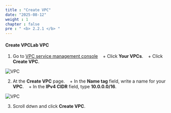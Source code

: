 ```yaml
---
title : "Create VPC"
date: "2025-08-12"
weight : 1
chapter : false
pre : " <b> 2.2.1 </b> "
---
```



#### Create VPC**Lab VPC**
1. Go to [VPC service management console](https://console.aws.amazon.com/vpc/home)
   + Click **Your VPCs**.
   + Click **Create VPC**.

![VPC](/DataSciencePlatformWtihJupyterAndSageMaker/images/2.prerequisite/008-VPC.png)

2. At the **Create VPC** page.
   + In the **Name tag** field, write a name for your **VPC**.
   + In the **IPv4 CIDR** field, type **10.0.0.0/16**.

![VPC](/DataSciencePlatformWtihJupyterAndSageMaker/images/2.prerequisite/009-VPC.png)

3. Scroll dơwn and click **Create VPC**.